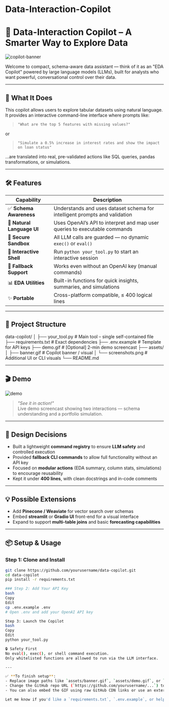 # Data-Interaction-Copilot

# 🤖 Data-Interaction Copilot – A Smarter Way to Explore Data

![copilot-banner](assets/banner.gif) <!-- Replace with actual image path -->

Welcome to compact, schema-aware data assistant — think of it as an "EDA Copilot" powered by large language models (LLMs), built for analysts who want powerful, conversational control over their data.

---

## 🚀 What It Does

This copilot allows users to explore tabular datasets using natural language. It provides an interactive command-line interface where prompts like:

> `"What are the top 5 features with missing values?"`

or

> `"Simulate a 0.5% increase in interest rates and show the impact on loan status"`  

...are translated into real, pre-validated actions like SQL queries, pandas transformations, or simulations.

---

## 🛠 Features

| Capability                  | Description                                                                 |
|----------------------------|-----------------------------------------------------------------------------|
| ✅ **Schema Awareness**     | Understands and uses dataset schema for intelligent prompts and validation |
| 💬 **Natural Language UI**  | Uses OpenAI’s API to interpret and map user queries to executable commands |
| 🧪 **Secure Sandbox**       | All LLM calls are guarded — no dynamic `exec()` or `eval()`                |
| 🔄 **Interactive Shell**    | Run `python your_tool.py` to start an interactive session                  |
| 🧩 **Fallback Support**     | Works even without an OpenAI key (manual commands)                         |
| 📊 **EDA Utilities**        | Built-in functions for quick insights, summaries, and simulations          |
| ✨ **Portable**             | Cross-platform compatible, ≤ 400 logical lines                             |

---

## 📂 Project Structure

data-copilot/
│
├── your_tool.py # Main tool – single self-contained file
├── requirements.txt # Exact dependencies
├── .env.example # Template for API keys
├── demo.gif # [Optional] 2-min demo screencast
├── assets/
│ ├── banner.gif # Copilot banner / visual
│ └── screenshots.png # Additional UI or CLI visuals
└── README.md


---

## 🎬 Demo

![demo](assets/demo.gif) <!-- Replace with your actual demo image or screencast -->

> _"See it in action!"_  
Live demo screencast showing two interactions — schema understanding and a portfolio simulation.

---

## 🧠 Design Decisions

- Built a lightweight **command registry** to ensure **LLM safety** and controlled execution
- Provided **fallback CLI commands** to allow full functionality without an API key
- Focused on **modular actions** (EDA summary, column stats, simulations) to encourage reusability
- Kept it under **400 lines**, with clean docstrings and in-code comments

---

## 💡 Possible Extensions

- Add **Pinecone / Weaviate** for vector search over schemas
- Embed **streamlit** or **Gradio UI** front-end for a visual interface
- Expand to support **multi-table joins** and basic **forecasting capabilities**

---

## 📦 Setup & Usage

### Step 1: Clone and Install

```bash
git clone https://github.com/yourusername/data-copilot.git
cd data-copilot
pip install -r requirements.txt

### Step 2: Add Your API Key
bash
Copy
Edit
cp .env.example .env
# Open .env and add your OpenAI API key

Step 3: Launch the Copilot
bash
Copy
Edit
python your_tool.py

🔒 Safety First
No eval(), exec(), or shell command execution.
Only whitelisted functions are allowed to run via the LLM interface.

---

✅ **To finish setup**:
- Replace image paths like `assets/banner.gif`, `assets/demo.gif`, or `assets/screenshots.png` with your actual files.
- Change the GitHub repo URL (`https://github.com/yourusername/...`) to your own.
- You can also embed the GIF using raw GitHub CDN links or use an external host like Imgur if preferred.

Let me know if you'd like a `requirements.txt`, `.env.example`, or help writing unit tests next!
